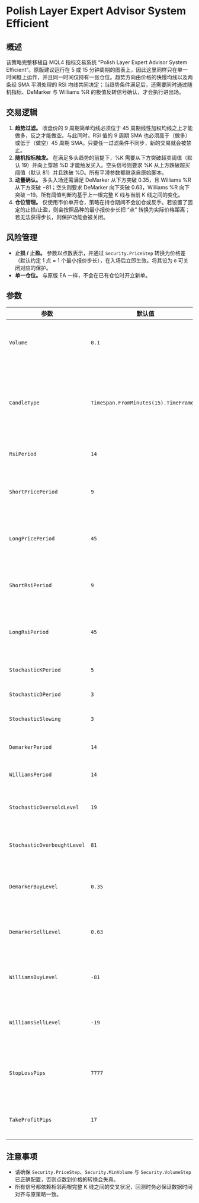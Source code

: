 # Polish Layer Expert Advisor System Efficient

## 概述
该策略完整移植自 MQL4 指标交易系统 “Polish Layer Expert Advisor System Efficient”。原版建议运行在 5 或 15 分钟周期的图表上，因此这里同样只在单一时间框上运作，并且同一时间仅持有一张仓位。趋势方向由价格的快慢均线以及两条经 SMA 平滑处理的 RSI 均线共同决定；当趋势条件满足后，还需要同时通过随机指标、DeMarker 与 Williams %R 的极值反转信号确认，才会执行进出场。

## 交易逻辑
1. **趋势过滤。** 收盘价的 9 周期简单均线必须位于 45 周期线性加权均线之上才能做多，反之才能做空。与此同时，RSI 值的 9 周期 SMA 也必须高于（做多）或低于（做空）45 周期 SMA。只要任一过滤条件不同步，新的交易就会被禁止。
2. **随机指标触发。** 在满足多头趋势的前提下，%K 需要从下方突破超卖阈值（默认 19）并向上穿越 %D 才能触发买入。空头信号则要求 %K 从上方跌破超买阈值（默认 81）并且跌破 %D。所有平滑参数都继承自原始脚本。
3. **动量确认。** 多头入场还需满足 DeMarker 从下方突破 0.35，且 Williams %R 从下方突破 −81；空头则要求 DeMarker 向下突破 0.63，Williams %R 向下突破 −19。所有阈值判断均基于上一根完整 K 线与当前 K 线之间的变化。
4. **仓位管理。** 仅使用市价单开仓，策略在持仓期间不会加仓或反手。若设置了固定的止损/止盈，则会按照品种的最小报价步长把 “点” 转换为实际价格距离；若无法获得步长，则保护功能会被关闭。

## 风险管理
* **止损 / 止盈。** 参数以点数表示，并通过 `Security.PriceStep` 转换为价格差（默认约定 1 点 = 1 个最小报价步长），在入场后立即生效。将其设为 `0` 可关闭对应的保护。
* **单一仓位。** 与原版 EA 一样，不会在已有仓位时开立新单。

## 参数
| 参数 | 默认值 | 说明 |
|------|--------|------|
| `Volume` | `0.1` | 下单手数。请根据账户合约规模自行调整。 |
| `CandleType` | `TimeSpan.FromMinutes(15).TimeFrame()` | 用于计算指标的 K 线类型。建议使用 5 或 15 分钟周期以贴近原版。 |
| `RsiPeriod` | `14` | RSI 基础计算周期。 |
| `ShortPricePeriod` | `9` | 趋势过滤中使用的价格快线 SMA 周期。 |
| `LongPricePeriod` | `45` | 趋势过滤中使用的价格慢线 LWMA 周期。 |
| `ShortRsiPeriod` | `9` | 应用于 RSI 数值的快速 SMA 周期。 |
| `LongRsiPeriod` | `45` | 应用于 RSI 数值的慢速 SMA 周期。 |
| `StochasticKPeriod` | `5` | 随机指标 %K 基础周期。 |
| `StochasticDPeriod` | `3` | %D 平滑周期。 |
| `StochasticSlowing` | `3` | %K 额外放缓系数。 |
| `DemarkerPeriod` | `14` | DeMarker 指标的平滑周期。 |
| `WilliamsPeriod` | `14` | Williams %R 的回溯周期。 |
| `StochasticOversoldLevel` | `19` | %K 必须向上突破的超卖阈值。 |
| `StochasticOverboughtLevel` | `81` | %K 必须向下跌破的超买阈值。 |
| `DemarkerBuyLevel` | `0.35` | 多头信号所需的 DeMarker 向上突破水平。 |
| `DemarkerSellLevel` | `0.63` | 空头信号所需的 DeMarker 向下突破水平。 |
| `WilliamsBuyLevel` | `-81` | Williams %R 向上突破的确认水平（做多）。 |
| `WilliamsSellLevel` | `-19` | Williams %R 向下突破的确认水平（做空）。 |
| `StopLossPips` | `7777` | 固定止损点数。默认的超大数值相当于关闭止损。 |
| `TakeProfitPips` | `17` | 固定止盈点数。设为 `0` 可禁用止盈。 |

## 注意事项
* 请确保 `Security.PriceStep`、`Security.MinVolume` 与 `Security.VolumeStep` 已正确配置，否则点数到价格的转换会失真。
* 所有信号都依赖相邻两根完整 K 线之间的交叉状况，回测时务必保证数据时间对齐与原策略一致。
